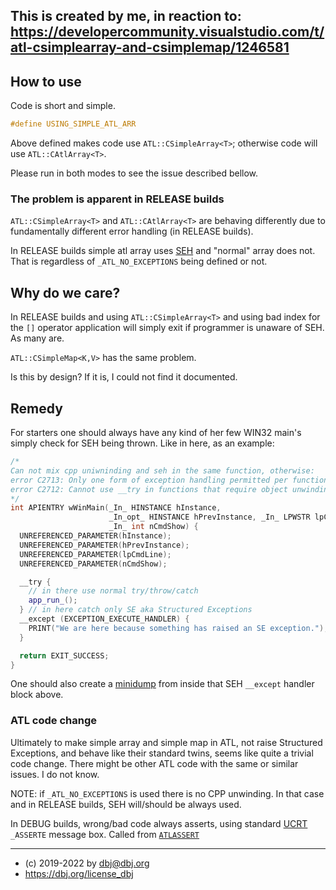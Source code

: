 
## This is created by me, in reaction to: https://developercommunity.visualstudio.com/t/atl-csimplearray-and-csimplemap/1246581

## How to use

Code is short and simple.
```cpp
#define USING_SIMPLE_ATL_ARR
```
Above defined makes code use `ATL::CSimpleArray<T>`; otherwise code will use `ATL::CAtlArray<T>`.

Please run in both modes to see the issue described bellow.

### The problem is apparent in RELEASE builds 

`ATL::CSimpleArray<T>` and `ATL::CAtlArray<T>` are behaving differently due to fundamentally different error handling (in RELEASE builds).

In RELEASE builds simple atl array uses [SEH](https://docs.microsoft.com/en-us/windows/win32/debug/about-structured-exception-handling) and "normal" array does not. That is regardless of  `_ATL_NO_EXCEPTIONS` being defined or not.

## Why do we care?

In RELEASE builds and using `ATL::CSimpleArray<T>` and using bad index for the `[]` operator application will simply exit if programmer is unaware of SEH. As many are.

`ATL::CSimpleMap<K,V>` has the same problem.

Is this by design? If it is, I could not find it documented.

## Remedy

For starters one should always have any kind of her few WIN32 main's simply check for SEH being thrown. Like in here, as an example:

```cpp
/*
Can not mix cpp uniwninding and seh in the same function, otherwise:
error C2713: Only one form of exception handling permitted per function
error C2712: Cannot use __try in functions that require object unwinding
*/
int APIENTRY wWinMain(_In_ HINSTANCE hInstance,
                      _In_opt_ HINSTANCE hPrevInstance, _In_ LPWSTR lpCmdLine,
                      _In_ int nCmdShow) {
  UNREFERENCED_PARAMETER(hInstance);
  UNREFERENCED_PARAMETER(hPrevInstance);
  UNREFERENCED_PARAMETER(lpCmdLine);
  UNREFERENCED_PARAMETER(nCmdShow);

  __try {
    // in there use normal try/throw/catch
    app_run_();
  } // in here catch only SE aka Structured Exceptions
  __except (EXCEPTION_EXECUTE_HANDLER) {
    PRINT("We are here because something has raised an SE exception.");
  }

  return EXIT_SUCCESS;
}
```
One should also create a [minidump](https://docs.microsoft.com/en-us/windows/win32/debug/minidump-files) from inside that SEH `__except` handler block above.

### ATL code change

Ultimately to make simple array and simple map in ATL, not raise Structured Exceptions, and behave like their standard twins, seems like quite a trivial code change. There might be other ATL code with the same or similar issues. I do not know.

NOTE: if `_ATL_NO_EXCEPTIONS` is used there is no CPP unwinding. In that case and in RELEASE builds, SEH will/should be always used.

In DEBUG builds, wrong/bad code always asserts, using standard [UCRT](https://docs.microsoft.com/en-us/cpp/c-runtime-library/reference/assert-asserte-assert-expr-macros?view=msvc-170) `_ASSERTE` message box. Called from [`ATLASSERT`](https://docs.microsoft.com/en-us/cpp/atl/reference/debugging-and-error-reporting-macros?view=msvc-170)

---

* (c) 2019-2022 by dbj@dbj.org
* https://dbj.org/license_dbj
